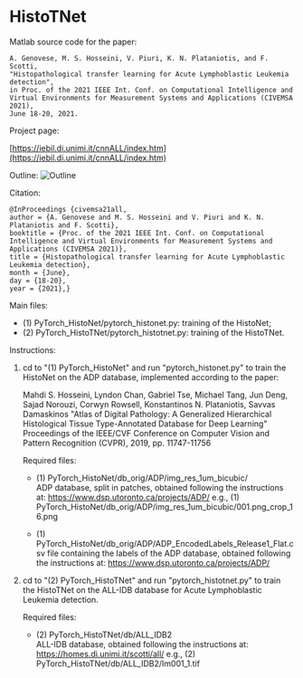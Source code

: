 # HistoTNet

Matlab source code for the paper:

	A. Genovese, M. S. Hosseini, V. Piuri, K. N. Plataniotis, and F. Scotti, 
    "Histopathological transfer learning for Acute Lymphoblastic Leukemia detection", 
    in Proc. of the 2021 IEEE Int. Conf. on Computational Intelligence and Virtual Environments for Measurement Systems and Applications (CIVEMSA 2021), 
    June 18-20, 2021.
	
Project page:

[https://iebil.di.unimi.it/cnnALL/index.htm](https://iebil.di.unimi.it/cnnALL/index.htm)
    
Outline:
![Outline](https://iebil.di.unimi.it/cnnALL/imgs/outline_civemsa21all.jpg "Outline")

Citation:

	@InProceedings {civemsa21all,
    author = {A. Genovese and M. S. Hosseini and V. Piuri and K. N. Plataniotis and F. Scotti},
    booktitle = {Proc. of the 2021 IEEE Int. Conf. on Computational Intelligence and Virtual Environments for Measurement Systems and Applications (CIVEMSA 2021)},
    title = {Histopathological transfer learning for Acute Lymphoblastic Leukemia detection},
    month = {June},
    day = {18-20},
    year = {2021},}

Main files:

- (1) PyTorch_HistoNet/pytorch_histonet.py: training of the HistoNet;
- (2) PyTorch_HistoTNet/pytorch_histotnet.py: training of the HistoTNet.

Instructions:

1) cd to "(1) PyTorch_HistoNet" and run "pytorch_histonet.py" to train the HistoNet on the ADP database, implemented according to the paper:

    Mahdi S. Hosseini, Lyndon Chan, Gabriel Tse, Michael Tang, Jun Deng, Sajad Norouzi, Corwyn Rowsell, Konstantinos N. Plataniotis, Savvas Damaskinos
    "Atlas of Digital Pathology: A Generalized Hierarchical Histological Tissue Type-Annotated Database for Deep Learning"
    Proceedings of the IEEE/CVF Conference on Computer Vision and Pattern Recognition (CVPR), 2019, pp. 11747-11756
    
    Required files:
    
    - (1) PyTorch_HistoNet/db_orig/ADP/img_res_1um_bicubic/ <br/>
    ADP database, split in patches, obtained following the instructions at:
    https://www.dsp.utoronto.ca/projects/ADP/
    e.g., (1) PyTorch_HistoNet/db_orig/ADP/img_res_1um_bicubic/001.png_crop_16.png
    
    - (1) PyTorch_HistoNet/db_orig/ADP/ADP_EncodedLabels_Release1_Flat.csv
    file containing the labels of the ADP database, obtained following the instructions at:
    https://www.dsp.utoronto.ca/projects/ADP/
    
2) cd to "(2) PyTorch_HistoTNet" and run "pytorch_histotnet.py" to train the HistoTNet on the ALL-IDB database for Acute Lymphoblastic Leukemia detection.
    
    Required files:
    
    - (2) PyTorch_HistoTNet/db/ALL_IDB2 <br/>
    ALL-IDB database, obtained following the instructions at:
    https://homes.di.unimi.it/scotti/all/
    e.g., (2) PyTorch_HistoTNet/db/ALL_IDB2/Im001_1.tif
